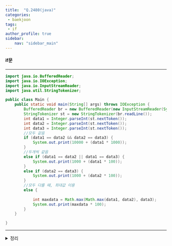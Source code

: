 ```yaml
---
title:  "Q.2480(java)"
categories:
 - baekjoon 
tags: 
 - if  
author_profile: true
sidebar:
    nav: "sidebar_main"  
---
```

#### if문

* * *
~~~java
import java.io.BufferedReader;
import java.io.IOException;
import java.io.InputStreamReader;
import java.util.StringTokenizer;

public class Main {
    public static void main(String[] args) throws IOException {
        BufferedReader br = new BufferedReader(new InputStreamReader(System.in));
        StringTokenizer st = new StringTokenizer(br.readLine());
        int data1 = Integer.parseInt(st.nextToken());
        int data2 = Integer.parseInt(st.nextToken());
        int data3 = Integer.parseInt(st.nextToken());
        //모두 같음
        if (data1 == data2 && data2 == data3) {
            System.out.print(10000 + (data1 * 1000));
        }
        //두개씩 같음 
        else if (data1 == data2 || data1 == data3) {
            System.out.print(1000 + (data1 * 100));
        } 
        else if (data2 == data3) {
            System.out.print(1000 + (data2 * 100));
        }
        //모두 다를 때, 최대값 이용 
        else {
            
            int maxdata = Math.max(Math.max(data1, data2), data3);
            System.out.print(maxdata * 100);
        }
    }

}
~~~
*****
<details>
<summary>정리</summary>
<span style="color:gray">
- BufferedReader 문자열, Integer.parseInt 형변환<br>
- StringTokenizer <br>
- Math.max(a,b) 최대값 뽑기
</span>
</details>